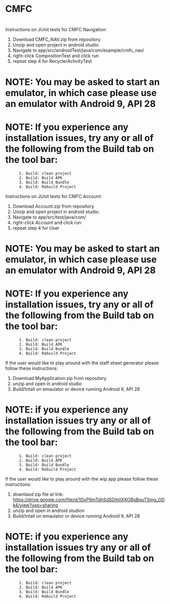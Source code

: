 # CMFC
#

Instructions on JUnit tests for CMFC Navigation:
  1. Download CMFC_NAV.zip from repository
  2. Unzip and open project in android studio.
  3. Navigate to app/src/androidTest/java/com/example/cmfc_nav/
  4. right-click CompositionTest and click run
  5. repeat step 4 for RecyclerActivityTest  
  
  # NOTE: You may be asked to start an emulator, in which case please use an emulator with Android 9, API 28
  # NOTE: If you experience any installation issues, try any or all of the following from the Build tab on the tool bar:
          1. Build: clean project
          2. Build: Build APK
          3. Build: Build Bundle
          4. Build: Rebuild Project

 
 
 Instructions on JUnit tests for CMFC Account:
  1. Download Account.zip from repository
  2. Unzip and open project in android studio.
  3. Navigate to app/src/test/java/com/
  4. right-click Account and click run
  5. repeat step 4 for User
  
  # NOTE: You may be asked to start an emulator, in which case please use an emulator with Android 9, API 28
  # NOTE: If you experience any installation issues, try any or all of the following from the Build tab on the tool bar:
          1. Build: clean project
          2. Build: Build APK
          3. Build: Build Bundle
          4. Build: Rebuild Project



If the user would like to play around with the staff sheet generator please follow these instructions:

1. Download MyApplication.zip from repository
2. unzip and open in android studio 
3. Build/Intall on emaulator or device running Android 9, API 28
# NOTE: if you experience any installation issues try any or all of the following from the Build tab on the tool bar:
          1. Build: clean project
          2. Build: Build APK
          3. Build: Build Bundle
          4. Build: Rebuild Project
  
 If the user would like to play around with the wip app please follow these instructions:
  1. downlaod zip file at link: https://drive.google.com/file/d/1DxP9mTdhSdSDih0XKOBsBquTSmg_ODk4/view?usp=sharing
  2. unzip and open in android studion
  3. Build/Intall on emaulator or device running Android 9, API 28
  # NOTE: if you experience any installation issues try any or all of the following from the Build tab on the tool bar:
          1. Build: clean project
          2. Build: Build APK
          3. Build: Build Bundle
          4. Build: Rebuild Project
